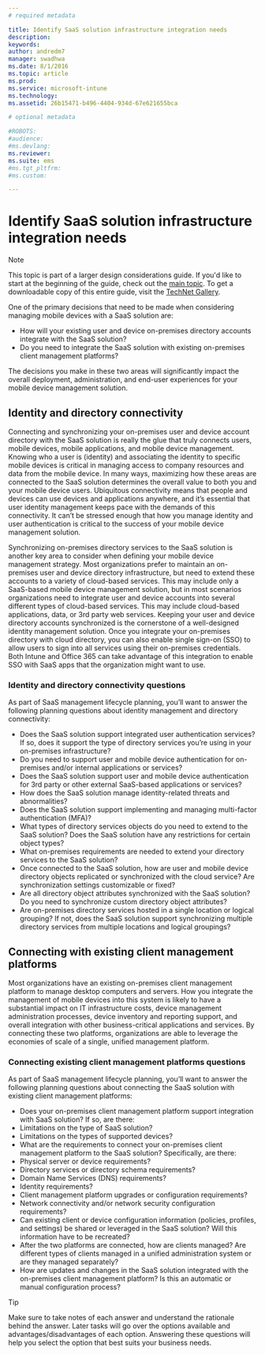 ```yaml
---
# required metadata

title: Identify SaaS solution infrastructure integration needs
description:
keywords:
author: andredm7
manager: swadhwa
ms.date: 8/1/2016
ms.topic: article
ms.prod:
ms.service: microsoft-intune
ms.technology:
ms.assetid: 26b15471-b496-4404-934d-67e621655bca

# optional metadata

#ROBOTS:
#audience:
#ms.devlang:
ms.reviewer: 
ms.suite: ems
#ms.tgt_pltfrm:
#ms.custom:

---
```


# Identify SaaS solution infrastructure integration needs

>[!NOTE]
>This topic is part of a larger design considerations guide. If you'd like to start at the beginning of the guide, check out the [main topic](mdm-design-considerations-guide.md). To get a downloadable copy of this entire guide, visit the [TechNet Gallery](https://gallery.technet.microsoft.com/Mobile-Device-Management-7d401582).

One of the primary decisions that need to be made when considering managing mobile devices with a SaaS solution are:

- How will your existing user and device on-premises directory accounts integrate with the SaaS solution?
- Do you need to integrate the SaaS solution with existing on-premises client management platforms?

The decisions you make in these two areas will significantly impact the overall deployment, administration, and end-user experiences for your mobile device management solution.

## Identity and directory connectivity

Connecting and synchronizing your on-premises user and device account directory with the SaaS solution is really the glue that truly connects users, mobile devices, mobile applications, and mobile device management. Knowing who a user is (identity) and associating the identity to specific mobile devices is critical in managing access to company resources and data from the mobile device. In many ways, maximizing how these areas are connected to the SaaS solution determines the overall value to both you and your mobile device users.  Ubiquitous connectivity means that people and devices can use devices and applications anywhere, and it’s essential that user identity management keeps pace with the demands of this connectivity. It can’t be stressed enough that how you manage identity and user authentication is critical to the success of your mobile device management solution.

Synchronizing on-premises directory services to the SaaS solution is another key area to consider when defining your mobile device management strategy. Most organizations prefer to maintain an on-premises user and device directory infrastructure, but need to extend these accounts to a variety of cloud-based services. This may include only a SaaS-based mobile device management solution, but in most scenarios organizations need to integrate user and device accounts into several different types of cloud-based services. This may include cloud-based applications, data, or 3rd party web services. Keeping your user and device directory accounts synchronized is the cornerstone of a well-designed identity management solution. Once you integrate your on-premises directory with cloud directory, you can also enable single sign-on (SSO) to allow users to sign into all services using their on-premises credentials. Both <token>Intune</token> and Office 365 can take advantage of this integration to enable SSO with SaaS apps that the organization might want to use.

### Identity and directory connectivity questions

As part of SaaS management lifecycle planning, you’ll want to answer the following planning questions about identity management and directory connectivity:

- Does the SaaS solution support integrated user authentication services? If so, does it support the type of directory services you’re using in your on-premises infrastructure?
- Do you need to support user and mobile device authentication for on-premises and/or internal applications or services?
- Does the SaaS solution support user and mobile device authentication for 3rd party or other external SaaS-based applications or services?
- How does the SaaS solution manage identity-related threats and abnormalities?
- Does the SaaS solution support implementing and managing multi-factor authentication (MFA)?
- What types of directory services objects do you need to extend to the SaaS solution? Does the SaaS solution have any restrictions for certain object types?
- What on-premises requirements are needed to extend your directory services to the SaaS solution?
- Once connected to the SaaS solution, how are user and mobile device directory objects replicated or synchronized with the cloud service? Are synchronization settings customizable or fixed?
- Are all directory object attributes synchronized with the SaaS solution? Do you need to synchronize custom directory object attributes?
- Are on-premises directory services hosted in a single location or logical grouping? If not, does the SaaS solution support synchronizing multiple directory services from multiple locations and logical groupings?

## Connecting with existing client management platforms

Most organizations have an existing on-premises client management platform to manage desktop computers and servers. How you integrate the management of mobile devices into this system is likely to have a substantial impact on IT infrastructure costs, device management administration processes, device inventory and reporting support, and overall integration with other business-critical applications and services. By connecting these two platforms, organizations are able to leverage the economies of scale of a single, unified management platform.

### Connecting existing client management platforms questions

As part of SaaS management lifecycle planning, you’ll want to answer the following planning questions about connecting the SaaS solution with existing client management platforms:

- Does your on-premises client management platform support integration with SaaS solution? If so, are there:
 - Limitations on the type of SaaS solution?
 - Limitations on the types of supported devices?
- What are the requirements to connect your on-premises client management platform to the SaaS solution? Specifically, are there:
 - Physical server or device requirements?
 - Directory services or directory schema requirements?
 - Domain Name Services (DNS) requirements?
 - Identity requirements?
 - Client management platform upgrades or configuration requirements?
 - Network connectivity and/or network security configuration requirements?
- Can existing client or device configuration information (policies, profiles, and settings) be shared or leveraged in the SaaS solution? Will this information have to be recreated?
- After the two platforms are connected, how are clients managed? Are different types of clients managed in a unified administration system or are they managed separately?
- How are updates and changes in the SaaS solution integrated with the on-premises client management platform? Is this an automatic or manual configuration process?

>[!TIP]
>Make sure to take notes of each answer and understand the rationale behind the answer. Later tasks will go over the options available and advantages/disadvantages of each option.  Answering these questions will help you select the option that best suits your business needs.

